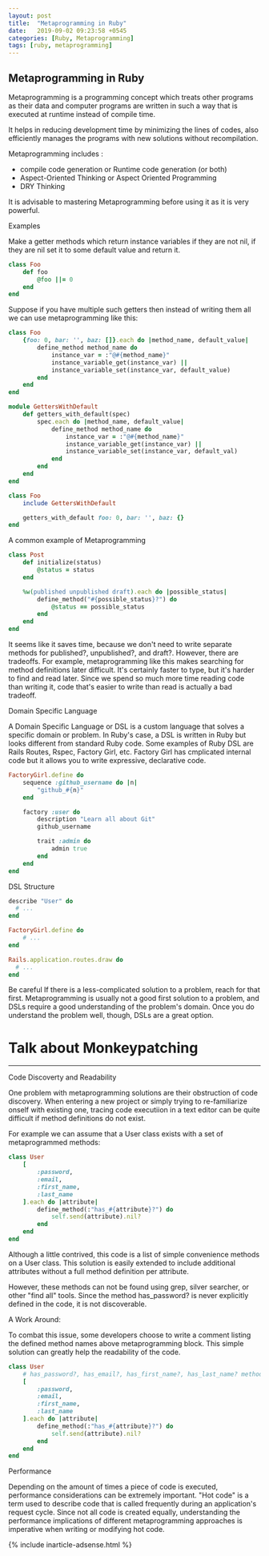 ```yaml
---
layout: post
title:  "Metaprogramming in Ruby"
date:   2019-09-02 09:23:58 +0545
categories: [Ruby, Metaprogramming]
tags: [ruby, metaprogramming]
---
```


## Metaprogramming in Ruby

Metaprogramming is a programming concept which treats other programs as their data and computer programs are written in such a way that is executed at runtime instead of compile time.

It helps in reducing development time by minimizing the lines of codes, also efficiently manages the programs with new solutions without recompilation.

Metaprogramming includes :
- compile code generation or Runtime code generation (or both)
- Aspect-Oriented Thinking or Aspect Oriented Programming
- DRY Thinking

It is advisable to mastering Metaprogramming before using it as it is very powerful.

Examples

Make a getter methods which return instance variables if they are not nil, if they are nil set it to some default value and return it.

```Ruby
class Foo
    def foo
        @foo ||= 0
    end
end
```
Suppose if you have multiple such getters then instead of writing them all we can use metaprogramming like this:

```Ruby
class Foo
    {foo: 0, bar: '', baz: []}.each do |method_name, default_value|
        define_method method_name do
            instance_var = :"@#{method_name}"
            instance_variable_get(instance_var) ||
            instance_variable_set(instance_var, default_value)
        end
    end
end
```

```Ruby
module GettersWithDefault
    def getters_with_default(spec)
        spec.each do |method_name, default_value|
            define_method method_name do
                instance_var = :"@#{method_name}"
                instance_variable_get(instance_var) ||
                instance_variable_set(instance_var, default_val)
            end
        end
    end
end

class Foo
    include GettersWithDefault

    getters_with_default foo: 0, bar: '', baz: {}
end
```

A common example of Metaprogramming

```Ruby
class Post
    def initialize(status)
        @status = status
    end

    %w(published unpublished draft).each do |possible_status|
        define_method("#{possible_status}?") do
            @status == possible_status
        end
    end
end
```

It seems like it saves time, because we don't need to write separate methods for published?, unpublished?, and draft?. However, there are tradeoffs. For example, metaprogramming like this makes searching for method definitions later difficult. It's certainly faster to type, but it's harder to find and read later. Since we spend so much more time reading code than writing it, code that's easier to write than read is actually a bad tradeoff.

Domain Specific Language

A Domain Specific Language or DSL is a custom language that solves a specific domain or problem. In Ruby's case, a DSL is written in Ruby but looks different from standard Ruby code. Some examples of Ruby DSL are Rails Routes, Rspec, Factory Girl, etc. Factory Girl has cmplicated internal code but it allows you to write expressive, declarative code.

```Ruby
FactoryGirl.define do
    sequence :github_username do |n|
        "github_#{n}"
    end

    factory :user do
        description "Learn all about Git"
        github_username

        trait :admin do
            admin true
        end
    end
end
```

DSL Structure

```Ruby
describe "User" do
  # ...
end

FactoryGirl.define do
    # ...
end

Rails.application.routes.draw do
  # ...
end
```
Be careful
If there is a less-complicated solution to a problem, reach for that first. Metaprogramming is usually not a good first solution to a problem, and DSLs require a good understanding of the problem's domain. Once you do understand the problem well, though, DSLs are a great option.

# Talk about Monkeypatching

-------------------
Code Discoverty and Readability

One problem with metaprogramming solutions are their obstruction of code discovery. When entering a new project or simply trying to re-familiarize onself with existing one, tracing code executiion in a text editor can be quite difficult if method definitions do not exist.

For example we can assume that a User class exists with a set of metaprogrammed methods:

```Ruby
class User
    [
        :password,
        :email,
        :first_name,
        :last_name
    ].each do |attribute|
        define_method(:"has_#{attribute}?") do
            self.send(attribute).nil?
        end
    end
end
```

Although a little contrived, this code is a list of simple convenience methods on a User class. This solution is easily extended to include additional attributes without a full method definition per attribute.

However, these methods can not be found using grep, silver searcher, or other "find all" tools. Since the method has_password? is never explicitly defined in the code, it is not discoverable.

A Work Around:

To combat this issue, some developers choose to write a comment listing the defined method names above metaprogramming block. This simple solution can greatly help the readability of the code.

```Ruby
class User
    # has_password?, has_email?, has_first_name?, has_last_name? method definitions
    [
        :password,
        :email,
        :first_name,
        :last_name
    ].each do |attribute|
        define_method(:"has_#{attribute}?") do
            self.send(attribute).nil?
        end
    end
end
```

Performance

Depending on the amount of times a piece of code is executed, performance considerations can be extremely important. "Hot code" is a term used to describe code that is called frequently during an application's request cycle. Since not all code is created equally, understanding the performance implications of different metaprogramming approaches is imperative when writing or modifying hot code.

{% include inarticle-adsense.html %}
